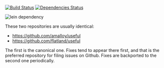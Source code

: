 [![Build Status](https://secure.travis-ci.org/flatland/useful.png)](http://travis-ci.org/flatland/useful)
[![Dependencies Status](https://jarkeeper.com/amalloy/useful/status.svg)](https://jarkeeper.com/amalloy/useful)

![lein dependency](https://clojars.org/org.flatland/useful/latest-version.svg)

These two repositories are usually identical:

* https://github.com/amalloy/useful
* https://github.com/flatland/useful

The first is the canonical one.  Fixes tend to appear there first, and
that is the preferred repository for filing issues on Github.  Fixes
are backported to the second one periodically.

